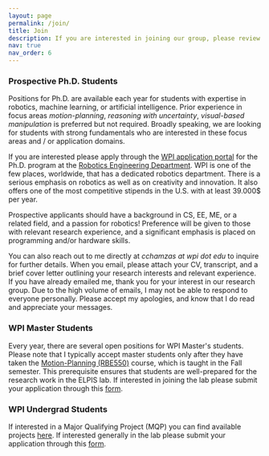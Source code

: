 ```yaml
---
layout: page
permalink: /join/
title: Join
description: If you are interested in joining our group, please review the information below.
nav: true
nav_order: 6
---
```


### Prospective Ph.D. Students ###

Positions for Ph.D. are available each year for students with expertise in robotics, machine learning, or artificial intelligence. Prior experience in focus areas *motion-planning*, *reasoning with uncertainty*, *visual-based manipulation* is preferred but not required. Broadly speaking, we are looking for students with strong fundamentals who are interested in these focus areas and / or application domains.

If you are  interested please apply through the [WPI application portal](https://www.wpi.edu/academics/study/robotics-engineering-phd) for the Ph.D. program at the [Robotics Engineering Department](https://www.wpi.edu/academics/departments/robotics-engineering). WPI is one of the few places, worldwide, that has a dedicated robotics department. There is a serious emphasis on robotics as well as on creativity and innovation. It also offers one of the most competitive stipends in the U.S. with at least 39.000$ per year. 

Prospective applicants should have a background in CS, EE, ME, or a related field, and a passion for robotics! Preference will be given to those with relevant research experience, and a significant emphasis is placed on programming and/or hardware skills.

You can also reach out to me directly at *cchamzas at wpi dot edu* to inquire for further details. When you email, please attach your CV, transcript, and a brief cover letter outlining your research interests and relevant experience. If you have already emailed me, thank you for your interest in our research group. Due to the high volume of emails, I may not be able to respond to everyone personally. Please accept my apologies, and know that I do read and appreciate your messages.

### WPI Master Students ###
Every year, there are several open positions for WPI Master's students. Please note that I typically accept master students only after they have taken the [Motion-Planning (RBE550)](https://www.wpi.edu/academics/calendar-courses/course-descriptions/3911/robotics-engineering#RBE-550) course, which is taught in the Fall semester. This prerequisite ensures that students are well-prepared for the research work in the ELPIS lab. If interested in joining the lab please submit your application through this [form](https://forms.gle/mBQE83X8jo4Ci3ux7). 

### WPI Undergrad Students ###
If interested in a Major Qualifying Project (MQP) you can find available projects [here](/mqp). If interested generally in the lab please submit your application through this [form](https://forms.gle/mBQE83X8jo4Ci3ux7).


